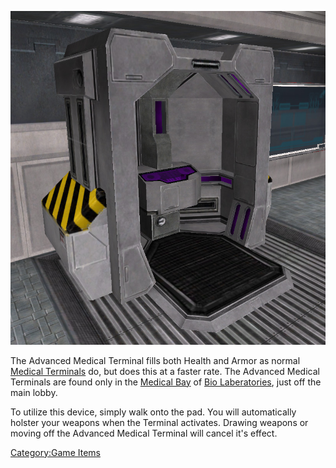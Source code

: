 ![](images/Advanced_Med_Term.jpg "Advanced_Med_Term.jpg")

The Advanced Medical Terminal fills both Health and Armor as normal
[Medical Terminals](Medical_Terminal.md) do, but does this at a
faster rate. The Advanced Medical Terminals are found only in the
[Medical Bay](Medical_Bay.md) of [Bio
Laberatories](Bio_Laboratory.md), just off the main lobby.

To utilize this device, simply walk onto the pad. You will automatically
holster your weapons when the Terminal activates. Drawing weapons or
moving off the Advanced Medical Terminal will cancel it's effect.

[Category:Game Items](Category:Game_Items.md)
